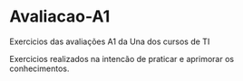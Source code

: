# Avaliacao-A1
Exercicios das avaliações A1 da Una dos cursos de TI

Exercicios realizados na intencão de praticar e aprimorar os conhecimentos.
